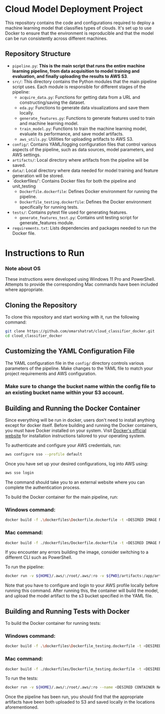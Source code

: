 # Cloud Model Deployment Project

This repository contains the code and configurations required to deploy a machine learning model that classifies types of clouds. It's set up to use Docker to ensure that the environment is reproducible and that the model can be run consistently across different machines.

## Repository Structure

- `pipeline.py`: **This is the main script that runs the entire machine learning pipeline, from data acquisition to model training and evaluation, and finally uploading the results to AWS S3**.
- `src/`: This directory contains the Python modules that the main pipeline script uses. Each module is responsible for different stages of the pipeline:
  - `acquire_data.py`: Functions for getting data from a URL and constructing/saving the dataset.
  - `eda.py`: Functions to generate data visualizations and save them locally.
  - `generate_features.py`: Functions to generate features used to train and machine learning model.
  - `train_model.py`: Functions to train the machine learning model, evaluate its performance, and save model artifacts.
  - `aws_utils.py`: Utilities for uploading artifacts to AWS S3.
- `config/`: Contains YAML/logging configuration files that control various aspects of the pipeline, such as data sources, model parameters, and AWS settings.
- `artifacts/`: Local directory where artifacts from the pipeline will be saved.
- `data/`: Local directory where data needed for model training and feature generation will be stored.
- `dockerfiles/': Contains Docker files for both the pipeline and unit_testing
  - `Dockerfile.dockerfile`: Defines Docker environment for running the pipeline.
  - `Dockerfile_testing.dockerfile`: Defines the Docker environment specifically for running tests.
- `tests/`: Contains pytest file used for generating features.
  - `generate_features_test.py`: Contains unit testing script for generate_features module.
- `requirements.txt`: Lists dependencies and packages needed to run the Docker file.

# Instructions to Run

### Note about OS
These instructions were developed using Windows 11 Pro and PowerShell. Attempts to provide the corresponding Mac commands have been included where appropriate.

## Cloning the Repository

To clone this repository and start working with it, run the following command:

```bash
git clone https://github.com/omarshatrat/cloud_classifier_docker.git
cd cloud_classifier_docker
```


## Customizing the YAML Configuration File

The YAML configuration file in the `config/` directory controls various parameters of the pipeline. Make changes to the YAML file to match your project requirements and AWS configuration. 

### Make sure to change the bucket name within the config file to an existing bucket name within your S3 account.

## Building and Running the Docker Container
Since everything will be run in docker, users don't need to install anything except for docker itself. Before building and running the Docker containers, you must have Docker installed on your system. Visit [Docker's official website](https://www.docker.com/get-started) for installation instructions tailored to your operating system.

To authenticate and configure your AWS credentials, run:

```bash
aws configure sso --profile default
```

Once you have set up your desired configurations, log into AWS using:

```bash
aws sso login
```

The command should take you to an external website where you can complete the authentication process.


To build the Docker container for the main pipeline, run:

### Windows command:

```bash
docker build -f .\dockerfiles\Dockerfile.dockerfile -t <DESIRED IMAGE NAME> .
```

### Mac command:

```bash
docker build -f ./dockerfiles/Dockerfile.dockerfile -t <DESIRED IMAGE NAME> .
```

If you encounter any errors building the image, consider switching to a different CLI such as PowerShell.

To run the pipeline:

```bash
docker run -v ${HOME}/.aws/:/root/.aws/:ro -v ${PWD}/artifacts:/app/artifacts -v ${PWD}/data:/app/data --name <DESIRED CONTAINER NAME> <DESIRED IMAGE NAME>
```
Note that you have to configure and login to your AWS profile locally before running this command.
After running this, the container will build the model, and upload the model artifact to the s3 bucket specified in the YAML file.

## Building and Running Tests with Docker

To build the Docker container for running tests:

### Windows command:

```bash
docker build -f .\dockerfiles\Dockerfile_testing.dockerfile -t <DESIRED IMAGE NAME - DIFFERENT FROM ABOVE> .
```

### Mac command:

```bash
docker build -f ./dockerfiles/Dockerfile_testing.dockerfile -t <DESIRED IMAGE NAME - DIFFERENT FROM ABOVE> .
```

To run the tests:

```bash
docker run -v ${HOME}/.aws/:/root/.aws/:ro --name <DESIRED CONTAINER NAME - DIFFERENT FROM ABOVE> <DESIRED IMAGE NAME - DIFFERENT FROM ABOVE>
```

Once the pipeline has been run, you should find that the appropriate artifacts have been both uploaded to S3 and saved locally in the locations aforementioned.
